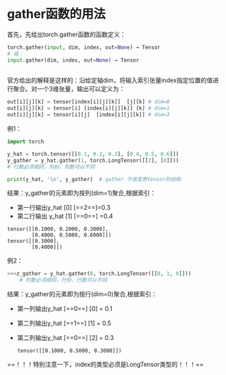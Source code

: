 # gather函数的用法

首先，先给出torch.gather函数的函数定义：

```python
torch.gather(input, dim, index, out=None) → Tensor
# 或：
input.gather(dim, index, out=None) → Tensor
    
```

官方给出的解释是这样的：沿给定轴dim，将输入索引张量index指定位置的值进行聚合。对一个3维张量，输出可以定义为：

```python 
out[i][j][k] = tensor[index[i][j][k]]  [j][k] # dim=0
out[i][j][k] = tensor[i] [index[i][j][k]] [k] # dim=1
out[i][j][k] = tensor[i][j]  [index[i][j][k]] # dim=3
```

例1：

```python
import torch

y_hat = torch.tensor([[0.1, 0.2, 0.3], [0.4, 0.5, 0.6]])
y_gather = y_hat.gather(1, torch.LongTensor([[2], [0]])) 
# 行数必须相同，列标、列数可以不同

print(y_hat, '\n', y_gather)  # gather 不改变原tensor的结构
```

结果：y_gather的元素即为按列(dim=1)聚合,根据索引：

- 第一行输出y_hat [0] [==2==]=0.3
- 第二行输出 y_hat [1] [==0==] =0.4

```
tensor([[0.1000, 0.2000, 0.3000],
        [0.4000, 0.5000, 0.6000]]) 
tensor([[0.3000],
        [0.4000]])
```

例2：

```python
>>>z_gather = y_hat.gather(0, torch.LongTensor([[0, 1, 0]])) 
	# 列数必须相同，行标、行数可以不同
```

结果：y_gather的元素即为按行(dim=0)聚合,根据索引：

- 第一列输出y_hat [==0==] [0] = 0.1

- 第二列输出y_hat [==1==] [1] = 0.5

- 第二列输出y_hat [==0==] [2] = 0.3

  ```tensor([[0.1000, 0.5000, 0.3000]])```

==！！！特别注意一下，index的类型必须是LongTensor类型的！！！== 

